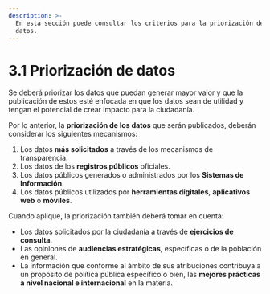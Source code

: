 ```yaml
---
description: >-
  En esta sección puede consultar los criterios para la priorización de los
  datos.
---
```


# 3.1 Priorización de datos

Se deberá priorizar los datos que puedan generar mayor valor y que la publicación de estos esté enfocada en que los datos sean de utilidad y tengan el potencial de crear impacto para la ciudadanía.

Por lo anterior, la **priorización de los datos** que serán publicados, deberán considerar  los siguientes mecanismos:

1. Los datos **más solicitados** a través de los mecanismos de transparencia.
2. Los datos de los **registros públicos** oficiales.
3. Los datos públicos generados o administrados por los **Sistemas de Información**.
4. Los datos públicos utilizados por **herramientas digitales**, **aplicativos web** o **móviles**.

Cuando aplique, la priorización también deberá tomar en cuenta:

* Los datos solicitados por la ciudadanía a través de **ejercicios de consulta**.
* Las opiniones de **audiencias estratégicas**, específicas o de la población en general.
* La información que conforme al ámbito de sus atribuciones contribuya a un propósito de política pública específico o bien, las **mejores prácticas a nivel nacional e internacional** en la materia.

